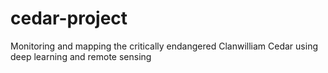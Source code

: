 # cedar-project
Monitoring and mapping the critically endangered Clanwilliam Cedar using deep learning and remote sensing
